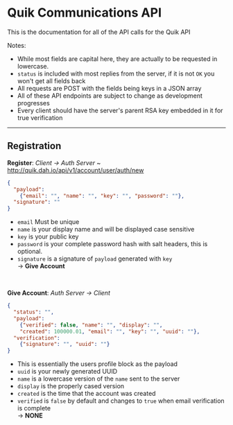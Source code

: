 # Quik Communications API
This is the documentation for all of the API calls for the Quik API

Notes:
  - While most fields are capital here, they are actually to be requested in lowercase.
  - `status` is included with most replies from the server, if it is not `OK` you won't get all fields back
  - All requests are POST with the fields being keys in a JSON array
  - All of these API endpoints are subject to change as development progresses
  - Every client should have the server's parent RSA key embedded in it for true verification

---------------------------------------------------------------------------------------------------------
## Registration 

**Register**: *Client -> Auth Server* ~ http://quik.dah.io/api/v1/account/user/auth/new
```json
{
  "payload": 
    {"email": "", "name": "", "key": "", "password": ""}, 
  "signature": ""
} 
```
  - `email` Must be unique
  - `name` is your display name and will be displayed case sensitive
  - `key` is your public key
  - `password` is your complete password hash with salt headers, this is optional.
  - `signature` is a signature of `payload` generated with `key`  
 -> **Give Account**
  
  &nbsp;

**Give Account**: *Auth Server -> Client*
```json
{
  "status": "", 
  "payload": 
    {"verified": false, "name": "", "display": "", 
    "created": 100000.01, "email": "", "key": "", "uuid": ""}, 
  "verification": 
    {"signature": "", "uuid": ""}
}
```
  - This is essentially the users profile block as the payload
  - `uuid` is your newly generated UUID
  - `name` is a lowercase version of the `name` sent to the server
  - `display` is the properly cased version
  - `created` is the time that the account was created
  - `verified` is `false` by default and changes to `true` when email verification is complete  
 -> **NONE**

